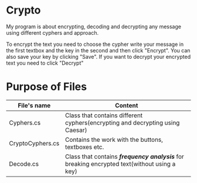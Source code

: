 # Crypto
My program is about encrypting, decoding and decrypting any message using different cyphers and approach.

To encrypt the text you need to choose the cypher write your message in the first textbox and the key in the second and then click "Encrypt". You can also save your key by clicking "Save".
If you want to decrypt your encrypted text you need to click "Decrypt"

# Purpose of Files

File's name  | Content
----------------|----------------------
Cyphers.cs      | Class that contains different cyphers(encrypting and decrypting using Caesar)
CryptoCyphers.cs| Contains the work with the buttons, textboxes etc.
Decode.cs   | Class that contains ***frequency analysis*** for breaking encrypted text(without using a key)
